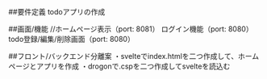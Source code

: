 ##要件定義
todoアプリの作成

##画面/機能
//ホームページ表示（port: 8081）
ログイン機能（port: 8080）
todo登録/編集/削除画面（port: 8080）


##フロント/バックエンド分離案
・svelteでindex.htmlを二つ作成して、ホームページとアプリを作成
・drogonで.cspを二つ作成してsvelteを読込む
